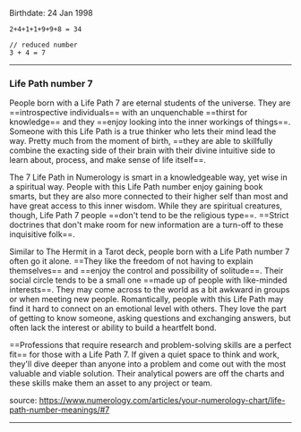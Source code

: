 Birthdate: 24 Jan 1998

```
2+4+1+1+9+9+8 = 34

// reduced number
3 + 4 = 7
```

---

### Life Path number 7

People born with a Life Path 7 are eternal students of the universe. They are ==introspective individuals== with an unquenchable ==thirst for knowledge== and they ==enjoy looking into the inner workings of things==. Someone with this Life Path is a true thinker who lets their mind lead the way. Pretty much from the moment of birth, ==they are able to skillfully combine the exacting side of their brain with their divine intuitive side to learn about, process, and make sense of life itself==.

The 7 Life Path in Numerology is smart in a knowledgeable way, yet wise in a spiritual way. People with this Life Path number enjoy gaining book smarts, but they are also more connected to their higher self than most and have great access to this inner wisdom. While they are spiritual creatures, though, Life Path 7 people ==don't tend to be the religious type==. ==Strict doctrines that don't make room for new information are a turn-off to these inquisitive folk==.

Similar to The Hermit in a Tarot deck, people born with a Life Path number 7 often go it alone. ==They like the freedom of not having to explain themselves== and ==enjoy the control and possibility of solitude==. Their social circle tends to be a small one ==made up of people with like-minded interests==. They may come across to the world as a bit awkward in groups or when meeting new people. Romantically, people with this Life Path may find it hard to connect on an emotional level with others. They love the part of getting to know someone, asking questions and exchanging answers, but often lack the interest or ability to build a heartfelt bond.

==Professions that require research and problem-solving skills are a perfect fit== for those with a Life Path 7. If given a quiet space to think and work, they'll dive deeper than anyone into a problem and come out with the most valuable and viable solution. Their analytical powers are off the charts and these skills make them an asset to any project or team.

source: https://www.numerology.com/articles/your-numerology-chart/life-path-number-meanings/#7

---
